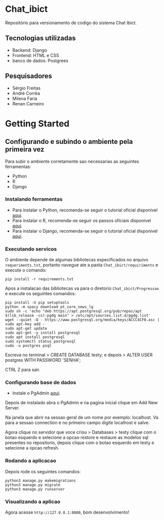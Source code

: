 # Chat_ibict
  Repositório para versionamento de codigo do sistema Chat Ibict.

## Tecnologias utilizadas
  - Backend: Django
  - Frontend: HTML e CSS
  - banco de dados: Postgrees
 
## Pesquisadores
  - Sérgio Freitas
  - André Corrêa
  - Milena Faria
  - Renan Carneiro

# Getting Started

## Configurando e subindo o ambiente pela primeira vez

Para subir o ambiente corretamente sao necessarias as seguintes ferramentas:

* Python
* R
* Django

### Instalando ferramentas

* Para instalar o Python, recomenda-se seguir o tutorial oficial disponivel [aqui](https://python.org.br/instalacao-linux/).
* Para instalar o R, recomenda-se seguir os passos oficiais disponivel [aqui](https://cran.r-project.org/).
* Para instalar o Django, recomenda-se seguir o tutorial oficial disponivel [aqui](https://www.djangoproject.com/download/).

### Executando servicos

O ambiente depende de algumas bibliotecas especificados no arquivo `requeriments.txt`, portanto navegue ate a pasta `Chat_ibict/requiriments` e execute o comando:

```
pip install -r requirements.txt
```

Apos a instalacao das bibliotecas va para o diretorio `Chat_ibict/Progressao` e execute os seguintes comandos:

```
pip install -U pip setuptools
python -m spacy download pt_core_news_lg
sudo sh -c 'echo "deb https://apt.postgresql.org/pub/repos/apt $(lsb_release -cs)-pgdg main" > /etc/apt/sources.list.d/pgdg.list'
wget --quiet -O - https://www.postgresql.org/media/keys/ACCC4CF8.asc | sudo apt-key add -
sudo apt-get update
sudo apt-get -y install postgresql
sudo apt install postgresql
sudo systemctl status postgresql
sudo -u postgres psql
```
Escreva no terminal > CREATE DATABASE testy;
e depois > ALTER USER postgres WITH PASSWORD 'SENHA';

CTRL Z para sair.

### Configurando base de dados

* Instale o PgAdmin [aqui](https://www.pgadmin.org/download/).

Depois de instalado abra o PgAdmin e na pagina inicial clique em Add New Server.

Na janela que abrir na sessao geral de um nome por exemplo: localhost. Va para a sessao connection e no primeiro campo digite localhost e salve.

Agora clique no servidor que voce criou > Databases > testy clique com o botao esquerdo e selecione a opcao restore e restaure as modelos sql presentes no repositorio, depois clique com o botao esquerdo em testy e selecione a opcao refresh.


### Rodando a aplicacao

Depois rode os seguintes comandos:
```
python3 manage.py makemigrations
python3 manage.py migrate
python3 manage.py runserver
```
### Visualizando a aplicao

Agora acesse `http://127.0.0.1:8000`, bom desenvolvimento!
